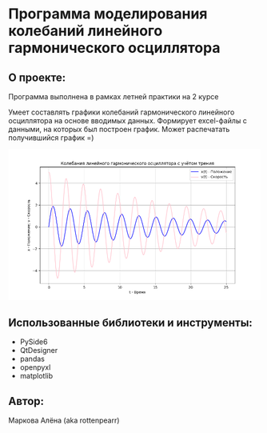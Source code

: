 # Программа моделирования колебаний линейного гармонического осциллятора

## О проекте:

Программа выполнена в рамках летней практики на 2 курсе

Умеет составлять графики колебаний гармонического линейного осциллятора на основе вводимых данных.
Формирует excel-файлы с данными, на которых был построен график.
Может распечатать получившийся график =)

![Пример генерации графика](https://github.com/rottenpearr/oscillator-fluctuations/blob/main/images/пример%20генерации%20графика.png)

## Использованные библиотеки и инструменты:

- PySide6
- QtDesigner
- pandas
- openpyxl
- matplotlib

## Автор:

Маркова Алёна (aka rottenpearr)
